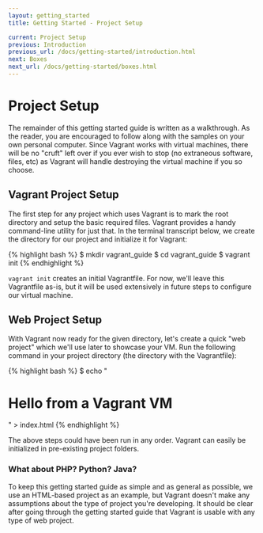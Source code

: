 ```yaml
---
layout: getting_started
title: Getting Started - Project Setup

current: Project Setup
previous: Introduction
previous_url: /docs/getting-started/introduction.html
next: Boxes
next_url: /docs/getting-started/boxes.html
---
```

# Project Setup

The remainder of this getting started guide is written as a walkthrough.
As the reader, you are encouraged to follow along with the samples on your own
personal computer. Since Vagrant works with virtual machines, there will be no
"cruft" left over if you ever wish to stop (no extraneous software, files, etc)
as Vagrant will handle destroying the virtual machine if you so choose.

## Vagrant Project Setup

The first step for any project which uses Vagrant is to mark the root directory
and setup the basic required files. Vagrant provides a handy command-line utility
for just that. In the terminal transcript below, we create the directory for our
project and initialize it for Vagrant:

{% highlight bash %}
$ mkdir vagrant_guide
$ cd vagrant_guide
$ vagrant init
{% endhighlight %}

`vagrant init` creates an initial Vagrantfile. For now, we'll leave this Vagrantfile
as-is, but it will be used extensively in future steps to configure our virtual
machine.

## Web Project Setup

With Vagrant now ready for the given directory, let's create a quick "web project"
which we'll use later to showcase your VM. Run the following command in your
project directory (the directory with the Vagrantfile):

{% highlight bash %}
$ echo "<h1>Hello from a Vagrant VM</h1>" > index.html
{% endhighlight %}

The above steps could have been run in any order. Vagrant can easily be initialized
in pre-existing project folders.

<div class="alert alert-block alert-notice">
  <h3>What about PHP? Python? Java?</h3>
  <p>
    To keep this getting started guide as simple and as general as possible,
    we use an HTML-based project as an example, but Vagrant doesn't make
    any assumptions about the type of project you're developing. It should
    be clear after going through the getting started guide that Vagrant is
    usable with any type of web project.
  </p>
</div>
